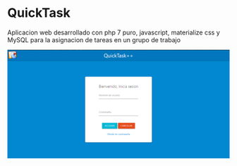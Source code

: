 # QuickTask

Aplicacion web desarrollado con php 7 puro, javascript, materialize css y MySQL
para la asignacion de tareas en un grupo de trabajo

![alt text](https://raw.githubusercontent.com/VictorMartinDzib/QuickTask/master/img/quicktask1.PNG)
